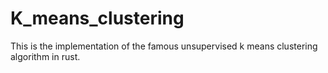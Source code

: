 # K_means_clustering

This is the implementation of the famous unsupervised k means clustering algorithm in rust.

